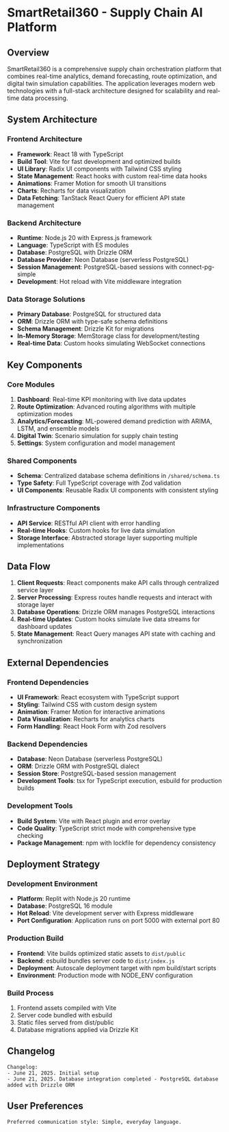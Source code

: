 # SmartRetail360 - Supply Chain AI Platform

## Overview

SmartRetail360 is a comprehensive supply chain orchestration platform that combines real-time analytics, demand forecasting, route optimization, and digital twin simulation capabilities. The application leverages modern web technologies with a full-stack architecture designed for scalability and real-time data processing.

## System Architecture

### Frontend Architecture
- **Framework**: React 18 with TypeScript
- **Build Tool**: Vite for fast development and optimized builds
- **UI Library**: Radix UI components with Tailwind CSS styling
- **State Management**: React hooks with custom real-time data hooks
- **Animations**: Framer Motion for smooth UI transitions
- **Charts**: Recharts for data visualization
- **Data Fetching**: TanStack React Query for efficient API state management

### Backend Architecture
- **Runtime**: Node.js 20 with Express.js framework
- **Language**: TypeScript with ES modules
- **Database**: PostgreSQL with Drizzle ORM
- **Database Provider**: Neon Database (serverless PostgreSQL)
- **Session Management**: PostgreSQL-based sessions with connect-pg-simple
- **Development**: Hot reload with Vite middleware integration

### Data Storage Solutions
- **Primary Database**: PostgreSQL for structured data
- **ORM**: Drizzle ORM with type-safe schema definitions
- **Schema Management**: Drizzle Kit for migrations
- **In-Memory Storage**: MemStorage class for development/testing
- **Real-time Data**: Custom hooks simulating WebSocket connections

## Key Components

### Core Modules
1. **Dashboard**: Real-time KPI monitoring with live data updates
2. **Route Optimization**: Advanced routing algorithms with multiple optimization modes
3. **Analytics/Forecasting**: ML-powered demand prediction with ARIMA, LSTM, and ensemble models
4. **Digital Twin**: Scenario simulation for supply chain testing
5. **Settings**: System configuration and model management

### Shared Components
- **Schema**: Centralized database schema definitions in `/shared/schema.ts`
- **Type Safety**: Full TypeScript coverage with Zod validation
- **UI Components**: Reusable Radix UI components with consistent styling

### Infrastructure Components
- **API Service**: RESTful API client with error handling
- **Real-time Hooks**: Custom hooks for live data simulation
- **Storage Interface**: Abstracted storage layer supporting multiple implementations

## Data Flow

1. **Client Requests**: React components make API calls through centralized service layer
2. **Server Processing**: Express routes handle requests and interact with storage layer
3. **Database Operations**: Drizzle ORM manages PostgreSQL interactions
4. **Real-time Updates**: Custom hooks simulate live data streams for dashboard updates
5. **State Management**: React Query manages API state with caching and synchronization

## External Dependencies

### Frontend Dependencies
- **UI Framework**: React ecosystem with TypeScript support
- **Styling**: Tailwind CSS with custom design system
- **Animation**: Framer Motion for interactive animations
- **Data Visualization**: Recharts for analytics charts
- **Form Handling**: React Hook Form with Zod resolvers

### Backend Dependencies
- **Database**: Neon Database (serverless PostgreSQL)
- **ORM**: Drizzle ORM with PostgreSQL dialect
- **Session Store**: PostgreSQL-based session management
- **Development Tools**: tsx for TypeScript execution, esbuild for production builds

### Development Tools
- **Build System**: Vite with React plugin and error overlay
- **Code Quality**: TypeScript strict mode with comprehensive type checking
- **Package Management**: npm with lockfile for dependency consistency

## Deployment Strategy

### Development Environment
- **Platform**: Replit with Node.js 20 runtime
- **Database**: PostgreSQL 16 module
- **Hot Reload**: Vite development server with Express middleware
- **Port Configuration**: Application runs on port 5000 with external port 80

### Production Build
- **Frontend**: Vite builds optimized static assets to `dist/public`
- **Backend**: esbuild bundles server code to `dist/index.js`
- **Deployment**: Autoscale deployment target with npm build/start scripts
- **Environment**: Production mode with NODE_ENV configuration

### Build Process
1. Frontend assets compiled with Vite
2. Server code bundled with esbuild
3. Static files served from dist/public
4. Database migrations applied via Drizzle Kit

## Changelog

```
Changelog:
- June 21, 2025. Initial setup
- June 21, 2025. Database integration completed - PostgreSQL database added with Drizzle ORM
```

## User Preferences

```
Preferred communication style: Simple, everyday language.
```